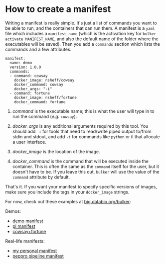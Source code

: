 # How to create a manifest

Writing a manifest is really simple. It's just a list of commands you want to be able to run, and the containers that can run them. A manifest is a `yaml` file which includes a `manifest_name` (which is the activation key for `bulker activate MANIFEST_NAME`, and also the default name of the folder where the executables will be saved). Then you add a `commands` section which lists the commands and a few attributes.

```
manifest:
  name: demo
  version: 1.0.0
  commands:
  - command: cowsay
    docker_image: nsheff/cowsay
    docker_command: cowsay
    docker_args: "-i"
  - command: fortune
    docker_image: nsheff/fortune
    docker_command: fortune
```
1. *command* is the executable name; this is what the user will type in to run the command (*e.g.* `cowsay`).

2. *docker_args* is any additional arguments required by this tool. You should add `-i` for tools that need to read/write piped output to/from stdin and stdout, and add `-t` for commands like `python` or `R` that allocate a user interface.

3. *docker_image* is the location of the image.

4. *docker_command* is the command that will be executed inside the container. This is often the same as the `command` itself for the user, but it doesn't have to be. If you leave this out, `bulker` will use the value of the `command` attribute by default.

That's it. If you want your manifest to specify specific versions of images, make sure you include the tags in your `docker_image` strings.

For now, check out these examples at [big.databio.org/bulker](http://big.databio.org/bulker):

Demos:

- [demo manifest](http://big.databio.org/bulker/demo.yaml)
- [pi manifest](http://big.databio.org/bulker/pi.yaml)
- [cowsay+fortune](http://big.databio.org/bulker/cowsay_fortune.yaml)

Real-life manifests:

- [my personal manifest](http://big.databio.org/bulker/databio/nsheff.yaml)
- [peppro pipeline manifest](http://big.databio.org/bulker/databio/peppro.yaml)
